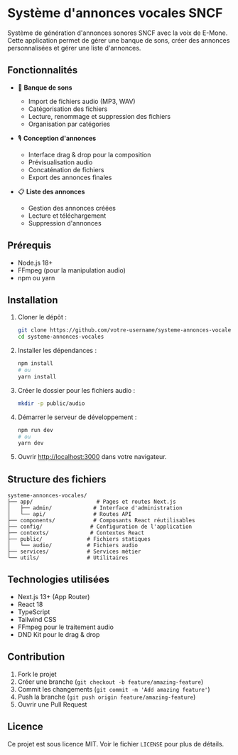 # Système d'annonces vocales SNCF

Système de génération d'annonces sonores SNCF avec la voix de E-Mone. Cette application permet de gérer une banque de sons, créer des annonces personnalisées et gérer une liste d'annonces.

## Fonctionnalités

- 🎵 **Banque de sons**
  - Import de fichiers audio (MP3, WAV)
  - Catégorisation des fichiers
  - Lecture, renommage et suppression des fichiers
  - Organisation par catégories

- 🎙️ **Conception d'annonces**
  - Interface drag & drop pour la composition
  - Prévisualisation audio
  - Concaténation de fichiers
  - Export des annonces finales

- 📋 **Liste des annonces**
  - Gestion des annonces créées
  - Lecture et téléchargement
  - Suppression d'annonces

## Prérequis

- Node.js 18+
- FFmpeg (pour la manipulation audio)
- npm ou yarn

## Installation

1. Cloner le dépôt :
   ```bash
   git clone https://github.com/votre-username/systeme-annonces-vocales.git
   cd systeme-annonces-vocales
   ```

2. Installer les dépendances :
   ```bash
   npm install
   # ou
   yarn install
   ```

3. Créer le dossier pour les fichiers audio :
   ```bash
   mkdir -p public/audio
   ```

4. Démarrer le serveur de développement :
   ```bash
   npm run dev
   # ou
   yarn dev
   ```

5. Ouvrir [http://localhost:3000](http://localhost:3000) dans votre navigateur.

## Structure des fichiers

```
systeme-annonces-vocales/
├── app/                    # Pages et routes Next.js
│   ├── admin/             # Interface d'administration
│   └── api/               # Routes API
├── components/            # Composants React réutilisables
├── config/               # Configuration de l'application
├── contexts/             # Contextes React
├── public/              # Fichiers statiques
│   └── audio/           # Fichiers audio
├── services/            # Services métier
└── utils/               # Utilitaires
```

## Technologies utilisées

- Next.js 13+ (App Router)
- React 18
- TypeScript
- Tailwind CSS
- FFmpeg pour le traitement audio
- DND Kit pour le drag & drop

## Contribution

1. Fork le projet
2. Créer une branche (`git checkout -b feature/amazing-feature`)
3. Commit les changements (`git commit -m 'Add amazing feature'`)
4. Push la branche (`git push origin feature/amazing-feature`)
5. Ouvrir une Pull Request

## Licence

Ce projet est sous licence MIT. Voir le fichier `LICENSE` pour plus de détails.
